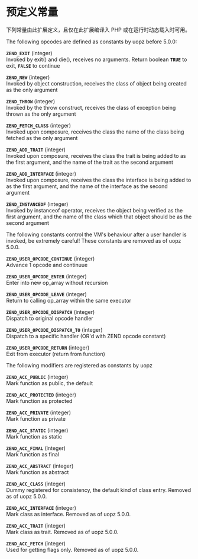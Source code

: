 预定义常量
==========

下列常量由此扩展定义，且仅在此扩展编译入 PHP 或在运行时动态载入时可用。

The following opcodes are defined as constants by uopz before 5.0.0:

**`ZEND_EXIT`** (<span class="type">integer</span>)  
<span class="simpara"> Invoked by exit() and die(), receives no
arguments. Return boolean **`TRUE`** to exit, **`FALSE`** to continue
</span>

**`ZEND_NEW`** (<span class="type">integer</span>)  
<span class="simpara"> Invoked by object construction, receives the
class of object being created as the only argument </span>

**`ZEND_THROW`** (<span class="type">integer</span>)  
<span class="simpara"> Invoked by the throw construct, receives the
class of exception being thrown as the only argument </span>

**`ZEND_FETCH_CLASS`** (<span class="type">integer</span>)  
<span class="simpara"> Invoked upon composure, receives the class the
name of the class being fetched as the only argument </span>

**`ZEND_ADD_TRAIT`** (<span class="type">integer</span>)  
<span class="simpara"> Invoked upon composure, receives the class the
trait is being added to as the first argument, and the name of the trait
as the second argument </span>

**`ZEND_ADD_INTERFACE`** (<span class="type">integer</span>)  
<span class="simpara"> Invoked upon composure, receives the class the
interface is being added to as the first argument, and the name of the
interface as the second argument </span>

**`ZEND_INSTANCEOF`** (<span class="type">integer</span>)  
<span class="simpara"> Invoked by instanceof operator, receives the
object being verified as the first argument, and the name of the class
which that object should be as the second argument </span>

The following constants control the VM's behaviour after a user handler
is invoked, be extremely careful! These constants are removed as of uopz
5.0.0.

**`ZEND_USER_OPCODE_CONTINUE`** (<span class="type">integer</span>)  
<span class="simpara"> Advance 1 opcode and continuue </span>

**`ZEND_USER_OPCODE_ENTER`** (<span class="type">integer</span>)  
<span class="simpara"> Enter into new op\_array without recursion
</span>

**`ZEND_USER_OPCODE_LEAVE`** (<span class="type">integer</span>)  
<span class="simpara"> Return to calling op\_array within the same
executor </span>

**`ZEND_USER_OPCODE_DISPATCH`** (<span class="type">integer</span>)  
<span class="simpara"> Dispatch to original opcode handler </span>

**`ZEND_USER_OPCODE_DISPATCH_TO`** (<span class="type">integer</span>)  
<span class="simpara"> Dispatch to a specific handler (OR'd with ZEND
opcode constant) </span>

**`ZEND_USER_OPCODE_RETURN`** (<span class="type">integer</span>)  
<span class="simpara"> Exit from executor (return from function) </span>

The following modifiers are registered as constants by uopz

**`ZEND_ACC_PUBLIC`** (<span class="type">integer</span>)  
<span class="simpara"> Mark function as public, the default </span>

**`ZEND_ACC_PROTECTED`** (<span class="type">integer</span>)  
<span class="simpara"> Mark function as protected </span>

**`ZEND_ACC_PRIVATE`** (<span class="type">integer</span>)  
<span class="simpara"> Mark function as private </span>

**`ZEND_ACC_STATIC`** (<span class="type">integer</span>)  
<span class="simpara"> Mark function as static </span>

**`ZEND_ACC_FINAL`** (<span class="type">integer</span>)  
<span class="simpara"> Mark function as final </span>

**`ZEND_ACC_ABSTRACT`** (<span class="type">integer</span>)  
<span class="simpara"> Mark function as abstract </span>

**`ZEND_ACC_CLASS`** (<span class="type">integer</span>)  
<span class="simpara"> Dummy registered for consistency, the default
kind of class entry. Removed as of uopz 5.0.0. </span>

**`ZEND_ACC_INTERFACE`** (<span class="type">integer</span>)  
<span class="simpara"> Mark class as interface. Removed as of uopz
5.0.0. </span>

**`ZEND_ACC_TRAIT`** (<span class="type">integer</span>)  
<span class="simpara"> Mark class as trait. Removed as of uopz 5.0.0.
</span>

**`ZEND_ACC_FETCH`** (<span class="type">integer</span>)  
<span class="simpara"> Used for getting flags only. Removed as of uopz
5.0.0. </span>
